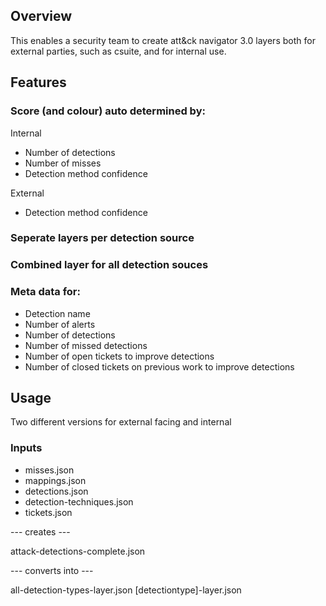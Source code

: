 ## Overview

This enables a security team to create att&ck navigator 3.0 layers both for external parties, such as csuite, and for internal use.

## Features

### Score (and colour) auto determined by:

Internal
* Number of detections
* Number of misses
* Detection method confidence

External
* Detection method confidence

### Seperate layers per detection source

### Combined layer for all detection souces

### Meta data for:
* Detection name
* Number of alerts
* Number of detections
* Number of missed detections
* Number of open tickets to improve detections
* Number of closed tickets on previous work to improve detections


## Usage

Two different versions for external facing and internal

### Inputs

* misses.json
* mappings.json
* detections.json
* detection-techniques.json
* tickets.json

--- creates ---

attack-detections-complete.json

--- converts into ---

all-detection-types-layer.json
[detectiontype]-layer.json